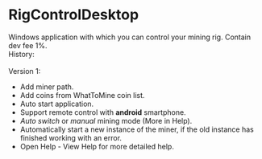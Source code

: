 # RigControlDesktop
Windows application with which you can control your mining rig. Contain dev fee 1%.<br/>
History:<br/><br/>
Version 1:<br/>
<ul>
  <li>Add miner path.</li>
  <li>Add coins from WhatToMine coin list.</li>
  <li>Auto start application.</li>
  <li>Support remote control with <b>android</b> smartphone.</li>
  <li><i>Auto switch</i> or <i>manual</i> mining mode (More in Help).</li>
  <li>Automatically start a new instance of the miner, if the old instance has finished working with an error.</li>
  <li>Open Help - View Help for more detailed help.</li>
</ul>
